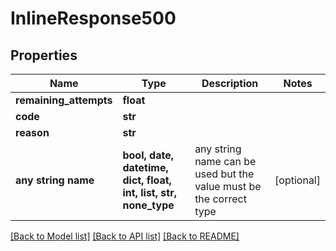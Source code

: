 # InlineResponse500


## Properties
Name | Type | Description | Notes
------------ | ------------- | ------------- | -------------
**remaining_attempts** | **float** |  | 
**code** | **str** |  | 
**reason** | **str** |  | 
**any string name** | **bool, date, datetime, dict, float, int, list, str, none_type** | any string name can be used but the value must be the correct type | [optional]

[[Back to Model list]](../README.md#documentation-for-models) [[Back to API list]](../README.md#documentation-for-api-endpoints) [[Back to README]](../README.md)


